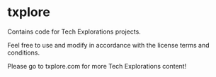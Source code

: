 txplore
=======

Contains code for Tech Explorations projects.

Feel free to use and modify in accordance with the license terms and
conditions.

Please go to txplore.com for more Tech Explorations content!
